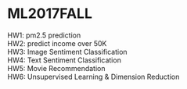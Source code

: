 # ML2017FALL
HW1: pm2.5 prediction  
HW2: predict income over 50K  
HW3: Image Sentiment Classification  
HW4: Text Sentiment Classification  
HW5: Movie Recommendation  
HW6: Unsupervised Learning & Dimension Reduction  
